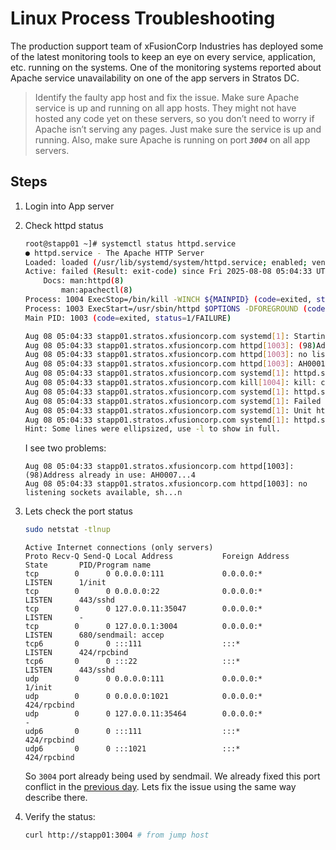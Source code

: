 # Linux Process Troubleshooting

The production support team of xFusionCorp Industries has deployed some of the latest monitoring tools to keep an eye on every service, application, etc. running on the systems. One of the monitoring systems reported about Apache service unavailability on one of the app servers in Stratos DC.

> Identify the faulty app host and fix the issue. Make sure Apache service is up and running on all app hosts. They might not have hosted any code yet on these servers, so you don’t need to worry if Apache isn’t serving any pages. Just make sure the service is up and running. Also, make sure Apache is running on port ***`3004`*** on all app servers.

## Steps

1. Login into App server
2. Check httpd status

    ```sh
    root@stapp01 ~]# systemctl status httpd.service
    ● httpd.service - The Apache HTTP Server
    Loaded: loaded (/usr/lib/systemd/system/httpd.service; enabled; vendor preset: disabled)
    Active: failed (Result: exit-code) since Fri 2025-08-08 05:04:33 UTC; 12s ago
        Docs: man:httpd(8)
            man:apachectl(8)
    Process: 1004 ExecStop=/bin/kill -WINCH ${MAINPID} (code=exited, status=1/FAILURE)
    Process: 1003 ExecStart=/usr/sbin/httpd $OPTIONS -DFOREGROUND (code=exited, status=1/FAILURE)
    Main PID: 1003 (code=exited, status=1/FAILURE)

    Aug 08 05:04:33 stapp01.stratos.xfusioncorp.com systemd[1]: Starting The Apache HTTP Server...
    Aug 08 05:04:33 stapp01.stratos.xfusioncorp.com httpd[1003]: (98)Address already in use: AH0007...4
    Aug 08 05:04:33 stapp01.stratos.xfusioncorp.com httpd[1003]: no listening sockets available, sh...n
    Aug 08 05:04:33 stapp01.stratos.xfusioncorp.com httpd[1003]: AH00015: Unable to open logs
    Aug 08 05:04:33 stapp01.stratos.xfusioncorp.com systemd[1]: httpd.service: main process exited,...E
    Aug 08 05:04:33 stapp01.stratos.xfusioncorp.com kill[1004]: kill: cannot find process ""
    Aug 08 05:04:33 stapp01.stratos.xfusioncorp.com systemd[1]: httpd.service: control process exit...1
    Aug 08 05:04:33 stapp01.stratos.xfusioncorp.com systemd[1]: Failed to start The Apache HTTP Server.
    Aug 08 05:04:33 stapp01.stratos.xfusioncorp.com systemd[1]: Unit httpd.service entered failed s....
    Aug 08 05:04:33 stapp01.stratos.xfusioncorp.com systemd[1]: httpd.service failed.
    Hint: Some lines were ellipsized, use -l to show in full.
    ```

    I see two problems:

    ```shell
    Aug 08 05:04:33 stapp01.stratos.xfusioncorp.com httpd[1003]: (98)Address already in use: AH0007...4
    Aug 08 05:04:33 stapp01.stratos.xfusioncorp.com httpd[1003]: no listening sockets available, sh...n
    ```

3. Lets check the port status

    ```sh
    sudo netstat -tlnup
    ```

    ```shell
    Active Internet connections (only servers)
    Proto Recv-Q Send-Q Local Address           Foreign Address         State       PID/Program name    
    tcp        0      0 0.0.0.0:111             0.0.0.0:*               LISTEN      1/init              
    tcp        0      0 0.0.0.0:22              0.0.0.0:*               LISTEN      443/sshd            
    tcp        0      0 127.0.0.11:35047        0.0.0.0:*               LISTEN      -                   
    tcp        0      0 127.0.0.1:3004          0.0.0.0:*               LISTEN      680/sendmail: accep 
    tcp6       0      0 :::111                  :::*                    LISTEN      424/rpcbind         
    tcp6       0      0 :::22                   :::*                    LISTEN      443/sshd            
    udp        0      0 0.0.0.0:111             0.0.0.0:*                           1/init              
    udp        0      0 0.0.0.0:1021            0.0.0.0:*                           424/rpcbind         
    udp        0      0 127.0.0.11:35464        0.0.0.0:*                           -                   
    udp6       0      0 :::111                  :::*                                424/rpcbind         
    udp6       0      0 :::1021                 :::*                                424/rpcbind         
    ```

    So `3004` port already being used by sendmail. We already fixed this port conflict in the [previous day](./012.md). Lets fix the issue using the same way describe there.

4. Verify the status:

    ```sh
    curl http://stapp01:3004 # from jump host
    ```
